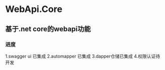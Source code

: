 # WebApi.Core

## 基于.net core的webapi功能

### 进度
1.swagger ui 已集成
2.automapper 已集成
3.dapper仓储已集成
4.权限认证待开发




